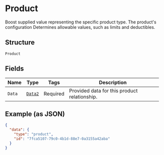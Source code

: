 
# Product

Boost supplied value representing the specific product type. The product's configuration
Determines allowable values, such as limits and deductibles.

## Structure

`Product`

## Fields

| Name | Type | Tags | Description |
|  --- | --- | --- | --- |
| `Data` | [`Data2`](../../doc/models/data-2.md) | Required | Provided data for this product relationship. |

## Example (as JSON)

```json
{
  "data": {
    "type": "product",
    "id": "7fca5107-79c0-4b1d-88e7-0a3155a42aba"
  }
}
```

